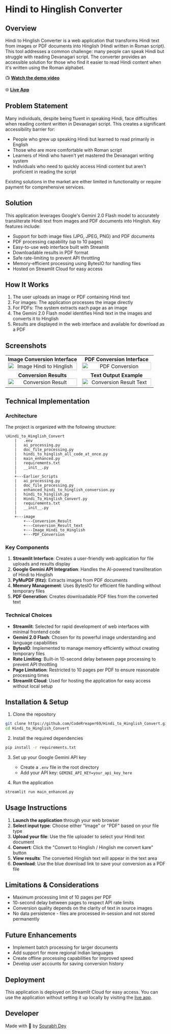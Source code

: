 # Hindi to Hinglish Converter

## Overview

Hindi to Hinglish Converter is a web application that transforms Hindi text from images or PDF documents into Hinglish (Hindi written in Roman script). This tool addresses a common challenge: many people can speak Hindi but struggle with reading Devanagari script. The converter provides an accessible solution for those who find it easier to read Hindi content when it's written using the Roman alphabet.

📺 **[Watch the demo video](https://drive.google.com/file/d/1yF8gSUZ3Ql0XM3FqfuOe2J72QNZvAXvU/view?usp=drive_link)**

🌐 **[Live App](https://hindi-to-hinglish-converter-using-ai-gemini-by-sourabh-dey.streamlit.app/)**

## Problem Statement

Many individuals, despite being fluent in speaking Hindi, face difficulties when reading content written in Devanagari script. This creates a significant accessibility barrier for:

- People who grew up speaking Hindi but learned to read primarily in English
- Those who are more comfortable with Roman script
- Learners of Hindi who haven't yet mastered the Devanagari writing system
- Individuals who need to quickly access Hindi content but aren't proficient in reading the script

Existing solutions in the market are either limited in functionality or require payment for comprehensive services.

## Solution

This application leverages Google's Gemini 2.0 Flash model to accurately transliterate Hindi text from images and PDF documents into Hinglish. Key features include:

- Support for both image files (JPG, JPEG, PNG) and PDF documents
- PDF processing capability (up to 10 pages)
- Easy-to-use web interface built with Streamlit
- Downloadable results in PDF format
- Safe rate-limiting to prevent API throttling
- Memory-efficient processing using BytesIO for handling files
- Hosted on Streamlit Cloud for easy access

## How It Works

1. The user uploads an image or PDF containing Hindi text
2. For images: The application processes the image directly
3. For PDFs: The system extracts each page as an image
4. The Gemini 2.0 Flash model identifies Hindi text in the images and converts it to Hinglish
5. Results are displayed in the web interface and available for download as a PDF

## Screenshots

<div align="center">
  <table>
    <tr>
      <td align="center" width="50%">
        <strong>Image Conversion Interface</strong><br>
        <img src="/image/image_Hindi_to_Hinglish.jpg" alt="Image Hindi to Hinglish" width="100%">
      </td>
      <td align="center" width="50%">
        <strong>PDF Conversion Interface</strong><br>
        <img src="/image/PDF_Conversion.jpg" alt="PDF Conversion" width="100%">
      </td>
    </tr>
    <tr>
      <td align="center" width="50%">
        <strong>Conversion Results</strong><br>
        <img src="/image/Conversion_Result.jpg" alt="Conversion Result" width="100%">
      </td>
      <td align="center" width="50%">
        <strong>Text Output Example</strong><br>
        <img src="/image/Conversion_Result_text.jpg" alt="Conversion Result Text" width="100%">
      </td>
    </tr>
  </table>
</div>

## Technical Implementation

### Architecture

The project is organized with the following structure:

```
\Hindi_to_Hinglish_Convert
    |   .env
    |   ai_processing.py
    |   doc_file_processing.py
    |   hindi_to_hinglish_all_code_at_once.py
    |   main_enhanced.py
    |   requirements.txt
    |   __init__.py
    |
    +---Earlier_Scripts
    |   ai_processing.py
    |   doc_file_processing.py
    |   enhanced_hindi_to_hinglish_conversion.py
    |   hindi_to_hinglish.py
    |   Hindi_To_Hinglish_Convert.py
    |   requirements.txt
    |   __init__.py
    |
    +---image
        +---Conversion_Result
        +---Conversion_Result_text
        +---Image_Hindi_to_Hinglish
        +---PDF_Conversion
```

### Key Components

1. **Streamlit Interface**: Creates a user-friendly web application for file uploads and results display
2. **Google Gemini API Integration**: Handles the AI-powered transliteration of Hindi to Hinglish
3. **PyMuPDF (fitz)**: Extracts images from PDF documents
4. **Memory Management**: Uses BytesIO for efficient file handling without temporary files
5. **PDF Generation**: Creates downloadable PDF files from the converted text

### Technical Choices

- **Streamlit**: Selected for rapid development of web interfaces with minimal frontend code
- **Gemini 2.0 Flash**: Chosen for its powerful image understanding and language capabilities
- **BytesIO**: Implemented to manage memory efficiently without creating temporary files
- **Rate Limiting**: Built-in 10-second delay between page processing to prevent API throttling
- **Page Limitation**: Restricted to 10 pages per PDF to ensure reasonable processing times
- **Streamlit Cloud**: Used for hosting the application for easy access without local setup

## Installation & Setup

1. Clone the repository
```bash
git clone https://github.com/CodeRreaper69/Hindi_to_Hinglish_Convert.git
cd Hindi_to_Hinglish_Convert
```

2. Install the required dependencies
```bash
pip install -r requirements.txt
```

3. Set up your Google Gemini API key
   - Create a `.env` file in the root directory
   - Add your API key: `GEMINI_API_KEY=your_api_key_here`

4. Run the application
```bash
streamlit run main_enhanced.py
```

## Usage Instructions

1. **Launch the application** through your web browser
2. **Select input type**: Choose either "Image" or "PDF" based on your file type
3. **Upload your file**: Use the file uploader to select your Hindi text document
4. **Convert**: Click the "Convert to Hinglish / Hinglish me convert kare" button
5. **View results**: The converted Hinglish text will appear in the text area
6. **Download**: Use the blue download link to save your conversion as a PDF file

## Limitations & Considerations

- Maximum processing limit of 10 pages per PDF
- 10-second delay between pages to respect API rate limits
- Conversion quality depends on the clarity of text in source images
- No data persistence - files are processed in-session and not stored permanently

## Future Enhancements

- Implement batch processing for larger documents
- Add support for more regional Indian languages
- Create offline processing capabilities for improved speed
- Develop user accounts for saving conversion history

## Deployment

This application is deployed on Streamlit Cloud for easy access. You can use the application without setting it up locally by visiting the [live app](https://hindi-to-hinglish-converter-using-ai-gemini-by-sourabh-dey.streamlit.app/).

## Developer

Made with 🧠 by [Sourabh Dey](https://linktr.ee/sourabhdey)

